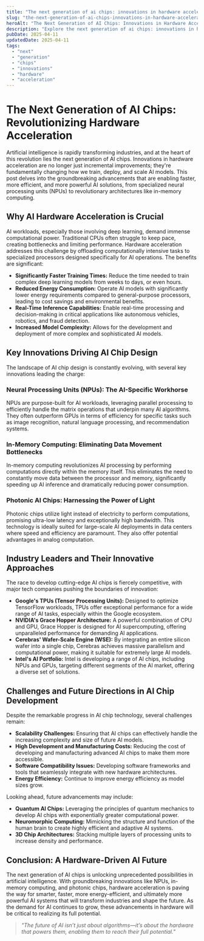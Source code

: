 ```yaml
---
title: "The next generation of ai chips: innovations in hardware acceleration"
slug: "the-next-generation-of-ai-chips-innovations-in-hardware-acceleration"
heroAlt: "The Next Generation of AI Chips: Innovations in Hardware Acceleration visual cover image"
description: "Explore the next generation of ai chips: innovations in hardware acceleration in this detailed guide, offering insights, strategies, and practical tips to enhance your understanding and application of the topic."
pubDate: 2025-04-11
updatedDate: 2025-04-11
tags:
  - "next"
  - "generation"
  - "chips"
  - "innovations"
  - "hardware"
  - "acceleration"
---
```

# The Next Generation of AI Chips: Revolutionizing Hardware Acceleration

Artificial intelligence is rapidly transforming industries, and at the heart of this revolution lies the next generation of AI chips. Innovations in hardware acceleration are no longer just incremental improvements; they're fundamentally changing how we train, deploy, and scale AI models. This post delves into the groundbreaking advancements that are enabling faster, more efficient, and more powerful AI solutions, from specialized neural processing units (NPUs) to revolutionary architectures like in-memory computing.

## Why AI Hardware Acceleration is Crucial

AI workloads, especially those involving deep learning, demand immense computational power. Traditional CPUs often struggle to keep pace, creating bottlenecks and limiting performance. Hardware acceleration addresses this challenge by offloading computationally intensive tasks to specialized processors designed specifically for AI operations. The benefits are significant:

*   **Significantly Faster Training Times:** Reduce the time needed to train complex deep learning models from weeks to days, or even hours.
*   **Reduced Energy Consumption:** Operate AI models with significantly lower energy requirements compared to general-purpose processors, leading to cost savings and environmental benefits.
*   **Real-Time Inference Capabilities:** Enable real-time processing and decision-making in critical applications like autonomous vehicles, robotics, and fraud detection.
*   **Increased Model Complexity:** Allows for the development and deployment of more complex and sophisticated AI models.

## Key Innovations Driving AI Chip Design

The landscape of AI chip design is constantly evolving, with several key innovations leading the charge:

### Neural Processing Units (NPUs): The AI-Specific Workhorse

NPUs are purpose-built for AI workloads, leveraging parallel processing to efficiently handle the matrix operations that underpin many AI algorithms. They often outperform GPUs in terms of efficiency for specific tasks such as image recognition, natural language processing, and recommendation systems.

### In-Memory Computing: Eliminating Data Movement Bottlenecks

In-memory computing revolutionizes AI processing by performing computations directly within the memory itself. This eliminates the need to constantly move data between the processor and memory, significantly speeding up AI inference and dramatically reducing power consumption.

### Photonic AI Chips: Harnessing the Power of Light

Photonic chips utilize light instead of electricity to perform computations, promising ultra-low latency and exceptionally high bandwidth. This technology is ideally suited for large-scale AI deployments in data centers where speed and efficiency are paramount. They also offer potential advantages in analog computation.

## Industry Leaders and Their Innovative Approaches

The race to develop cutting-edge AI chips is fiercely competitive, with major tech companies pushing the boundaries of innovation:

*   **Google's TPUs (Tensor Processing Units):** Designed to optimize TensorFlow workloads, TPUs offer exceptional performance for a wide range of AI tasks, especially within the Google ecosystem.
*   **NVIDIA's Grace Hopper Architecture:** A powerful combination of CPU and GPU, Grace Hopper is designed for AI supercomputing, offering unparalleled performance for demanding AI applications.
*   **Cerebras' Wafer-Scale Engine (WSE):** By integrating an entire silicon wafer into a single chip, Cerebras achieves massive parallelism and computational power, making it suitable for extremely large AI models.
*   **Intel's AI Portfolio:** Intel is developing a range of AI chips, including NPUs and GPUs, targeting different segments of the AI market, offering a diverse set of solutions.

## Challenges and Future Directions in AI Chip Development

Despite the remarkable progress in AI chip technology, several challenges remain:

*   **Scalability Challenges:** Ensuring that AI chips can effectively handle the increasing complexity and size of future AI models.
*   **High Development and Manufacturing Costs:** Reducing the cost of developing and manufacturing advanced AI chips to make them more accessible.
*   **Software Compatibility Issues:** Developing software frameworks and tools that seamlessly integrate with new hardware architectures.
*   **Energy Efficiency:** Continue to improve energy efficiency as model sizes grow.

Looking ahead, future advancements may include:

*   **Quantum AI Chips:** Leveraging the principles of quantum mechanics to develop AI chips with exponentially greater computational power.
*   **Neuromorphic Computing:** Mimicking the structure and function of the human brain to create highly efficient and adaptive AI systems.
*   **3D Chip Architectures:** Stacking multiple layers of processing units to increase density and performance.

## Conclusion: A Hardware-Driven AI Future

The next generation of AI chips is unlocking unprecedented possibilities in artificial intelligence. With groundbreaking innovations like NPUs, in-memory computing, and photonic chips, hardware acceleration is paving the way for smarter, faster, more energy-efficient, and ultimately more powerful AI systems that will transform industries and shape the future. As the demand for AI continues to grow, these advancements in hardware will be critical to realizing its full potential.

> *"The future of AI isn’t just about algorithms—it’s about the hardware that powers them, enabling them to reach their full potential."*